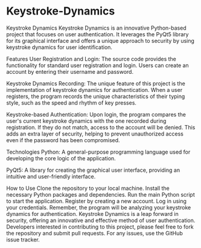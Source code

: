 # Keystroke-Dynamics
Keystroke Dynamics
Keystroke Dynamics is an innovative Python-based project that focuses on user authentication. It leverages the PyQt5 library for its graphical interface and offers a unique approach to security by using keystroke dynamics for user identification.

Features
User Registration and Login: The source code provides the functionality for standard user registration and login. Users can create an account by entering their username and password.

Keystroke Dynamics Recording: The unique feature of this project is the implementation of keystroke dynamics for authentication. When a user registers, the program records the unique characteristics of their typing style, such as the speed and rhythm of key presses.

Keystroke-based Authentication: Upon login, the program compares the user's current keystroke dynamics with the one recorded during registration. If they do not match, access to the account will be denied. This adds an extra layer of security, helping to prevent unauthorized access even if the password has been compromised.

Technologies
Python: A general-purpose programming language used for developing the core logic of the application.

PyQt5: A library for creating the graphical user interface, providing an intuitive and user-friendly interface.

How to Use
Clone the repository to your local machine.
Install the necessary Python packages and dependencies.
Run the main Python script to start the application.
Register by creating a new account.
Log in using your credentials. Remember, the program will be analyzing your keystroke dynamics for authentication.
Keystroke Dynamics is a leap forward in security, offering an innovative and effective method of user authentication. Developers interested in contributing to this project, please feel free to fork the repository and submit pull requests. For any issues, use the GitHub issue tracker.
